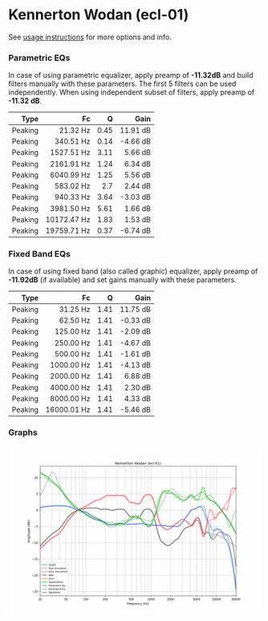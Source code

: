 # Kennerton Wodan (ecl-01)
See [usage instructions](https://github.com/jaakkopasanen/AutoEq#usage) for more options and info.

### Parametric EQs
In case of using parametric equalizer, apply preamp of **-11.32dB** and build filters manually
with these parameters. The first 5 filters can be used independently.
When using independent subset of filters, apply preamp of **-11.32 dB**.

| Type    | Fc          |    Q | Gain     |
|--------:|------------:|-----:|---------:|
| Peaking | 21.32 Hz    | 0.45 | 11.91 dB |
| Peaking | 340.51 Hz   | 0.14 | -4.66 dB |
| Peaking | 1527.51 Hz  | 3.11 | 5.66 dB  |
| Peaking | 2161.91 Hz  | 1.24 | 6.34 dB  |
| Peaking | 6040.99 Hz  | 1.25 | 5.56 dB  |
| Peaking | 583.02 Hz   | 2.7  | 2.44 dB  |
| Peaking | 940.33 Hz   | 3.64 | -3.03 dB |
| Peaking | 3981.50 Hz  | 5.61 | 1.66 dB  |
| Peaking | 10172.47 Hz | 1.83 | 1.53 dB  |
| Peaking | 19759.71 Hz | 0.37 | -6.74 dB |

### Fixed Band EQs
In case of using fixed band (also called graphic) equalizer, apply preamp of **-11.92dB**
(if available) and set gains manually with these parameters.

| Type    | Fc          |    Q | Gain     |
|--------:|------------:|-----:|---------:|
| Peaking | 31.25 Hz    | 1.41 | 11.75 dB |
| Peaking | 62.50 Hz    | 1.41 | -0.33 dB |
| Peaking | 125.00 Hz   | 1.41 | -2.09 dB |
| Peaking | 250.00 Hz   | 1.41 | -4.67 dB |
| Peaking | 500.00 Hz   | 1.41 | -1.61 dB |
| Peaking | 1000.00 Hz  | 1.41 | -4.13 dB |
| Peaking | 2000.00 Hz  | 1.41 | 6.88 dB  |
| Peaking | 4000.00 Hz  | 1.41 | 2.30 dB  |
| Peaking | 8000.00 Hz  | 1.41 | 4.33 dB  |
| Peaking | 16000.01 Hz | 1.41 | -5.46 dB |

### Graphs
![](./Kennerton%20Wodan%20(ecl-01).png)